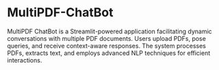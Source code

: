 # MultiPDF-ChatBot
MultiPDF ChatBot is a Streamlit-powered application facilitating dynamic conversations with multiple PDF documents. Users upload PDFs, pose queries, and receive context-aware responses. The system processes PDFs, extracts text, and employs advanced NLP techniques for efficient interactions.
